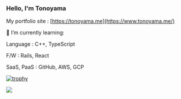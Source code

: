 ### Hello, I'm Tonoyama
My portfolio site :
[https://tonoyama.me](https://www.tonoyama.me/)

🌱 I’m currently learning:

Language : C++, TypeScript

F/W : Rails, React

SaaS, PaaS : GitHub, AWS, GCP

[![trophy](https://github-profile-trophy.vercel.app/?username=ryo-ma)](https://github.com/ryo-ma/github-profile-trophy)

<a href="https://github.com/Tonoyama/github-readme-stats">
  <img align="left" src="https://github-readme-stats.vercel.app/api?username=Tonoyama&count_private=true&show_icons=true" />
</a>
<!--
**Tonoyama/Tonoyama** is a ✨ _special_ ✨ repository because its `README.md` (this file) appears on your GitHub profile.

Here are some ideas to get you started:

- 🔭 I’m currently working on ...
- 🌱 I’m currently learning ...
- 👯 I’m looking to collaborate on ...
- 🤔 I’m looking for help with ...
- 💬 Ask me about ...
- 📫 How to reach me: ...
- 😄 Pronouns: ...
- ⚡ Fun fact: ...
-->

